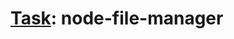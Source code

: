 # [Task](https://github.com/AlreadyBored/nodejs-assignments/blob/main/assignments/file-manager/assignment.md): node-file-manager 

